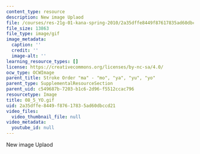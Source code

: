 ```yaml
---
content_type: resource
description: New image Uplaod
file: /courses/res-21g-01-kana-spring-2010/2a35dffe8449f87617835ad60dbccd21_08_5_YO.gif
file_size: 13863
file_type: image/gif
image_metadata:
  caption: ''
  credit: ''
  image-alt: ''
learning_resource_types: []
license: https://creativecommons.org/licenses/by-nc-sa/4.0/
ocw_type: OCWImage
parent_title: Stroke Order "ma" - "mo", "ya", "yu", "yo"
parent_type: SupplementalResourceSection
parent_uid: c549687b-7203-b1c6-2d96-f5512ccac796
resourcetype: Image
title: 08_5_YO.gif
uid: 2a35dffe-8449-f876-1783-5ad60dbccd21
video_files:
  video_thumbnail_file: null
video_metadata:
  youtube_id: null
---
```

New image Uplaod